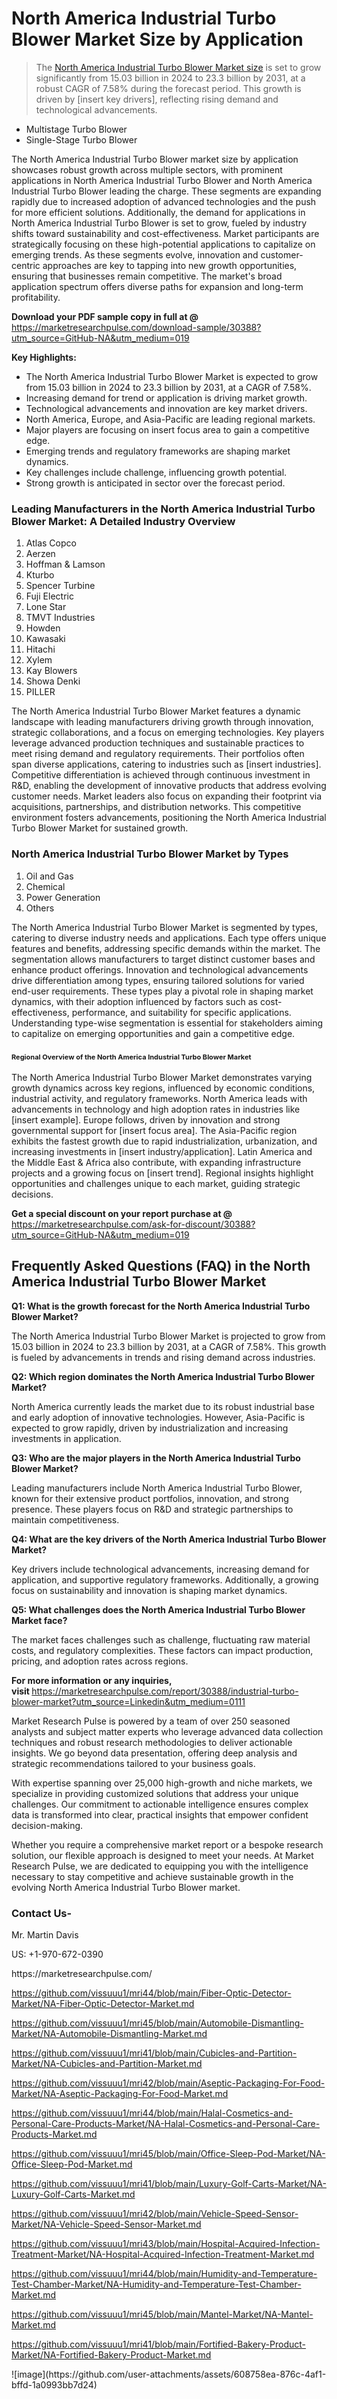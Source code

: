 <h1>North America Industrial Turbo Blower Market&nbsp;Size by Application</h1><blockquote><p>The <a href="https://marketresearchpulse.com/download-sample/30388?utm_source=GitHub-NA&amp;utm_medium=019">North America Industrial Turbo Blower Market size</a> is set to grow significantly from 15.03 billion in 2024 to 23.3 billion by 2031, at a robust CAGR of 7.58% during the forecast period. This growth is driven by [insert key drivers], reflecting rising demand and technological advancements.</p></blockquote><ul><li>Multistage Turbo Blower<li> Single-Stage Turbo Blower</li></ul><p>The North America Industrial Turbo Blower market size by application showcases robust growth across multiple sectors, with prominent applications in North America Industrial Turbo Blower and North America Industrial Turbo Blower leading the charge. These segments are expanding rapidly due to increased adoption of advanced technologies and the push for more efficient solutions. Additionally, the demand for applications in North America Industrial Turbo Blower is set to grow, fueled by industry shifts toward sustainability and cost-effectiveness. Market participants are strategically focusing on these high-potential applications to capitalize on emerging trends. As these segments evolve, innovation and customer-centric approaches are key to tapping into new growth opportunities, ensuring that businesses remain competitive. The market's broad application spectrum offers diverse paths for expansion and long-term profitability.</p><p><strong>Download your PDF sample copy in full at @ </strong><a href="https://marketresearchpulse.com/download-sample/30388?utm_source=GitHub-NA&amp;utm_medium=019">https://marketresearchpulse.com/download-sample/30388?utm_source=GitHub-NA&amp;utm_medium=019</a></p><p><strong>Key Highlights: </strong></p><ul><li>The North America Industrial Turbo Blower Market is expected to grow from 15.03 billion in 2024 to 23.3 billion by 2031, at a CAGR of 7.58%.</li><li>Increasing demand for trend or application is driving market growth.</li><li>Technological advancements and innovation are key market drivers.</li><li>North America, Europe, and Asia-Pacific are leading regional markets.</li><li>Major players are focusing on insert focus area to gain a competitive edge.</li><li>Emerging trends and regulatory frameworks are shaping market dynamics.</li><li>Key challenges include challenge, influencing growth potential.</li><li>Strong growth is anticipated in sector over the forecast period.</li></ul><h3>Leading Manufacturers in the North America Industrial Turbo Blower Market: A Detailed Industry Overview</h3><ol><li>Atlas Copco</li><li>Aerzen</li><li>Hoffman & Lamson</li><li>Kturbo</li><li>Spencer Turbine</li><li>Fuji Electric</li><li>Lone Star</li><li>TMVT Industries</li><li>Howden</li><li>Kawasaki</li><li>Hitachi</li><li>Xylem</li><li>Kay Blowers</li><li>Showa Denki</li><li>PILLER</li></ol><div class="flex max-w-full flex-col flex-grow"><div class="min-h-8 text-message flex w-full flex-col items-end gap-2 whitespace-normal break-words [.text-message+&amp;]:mt-5" dir="auto" data-message-author-role="assistant" data-message-id="fd8432e4-4910-450d-b182-61b7bfb0a01f" data-message-model-slug="gpt-4o"><div class="flex w-full flex-col gap-1 empty:hidden first:pt-[3px]"><div class="markdown prose w-full break-words dark:prose-invert light"><p>The North America Industrial Turbo Blower Market features a dynamic landscape with leading manufacturers driving growth through innovation, strategic collaborations, and a focus on emerging technologies. Key players leverage advanced production techniques and sustainable practices to meet rising demand and regulatory requirements. Their portfolios often span diverse applications, catering to industries such as [insert industries]. Competitive differentiation is achieved through continuous investment in R&amp;D, enabling the development of innovative products that address evolving customer needs. Market leaders also focus on expanding their footprint via acquisitions, partnerships, and distribution networks. This competitive environment fosters advancements, positioning the North America Industrial Turbo Blower Market for sustained growth.</p></div></div></div></div><h3>North America Industrial Turbo Blower Market by Types</h3><ol><li>Oil and Gas<li> Chemical<li> Power Generation<li> Others</li></ol><div class="flex max-w-full flex-col flex-grow"><div class="min-h-8 text-message flex w-full flex-col items-end gap-2 whitespace-normal break-words [.text-message+&amp;]:mt-5" dir="auto" data-message-author-role="assistant" data-message-id="084470be-0bb7-4664-bddf-5156b4f41249" data-message-model-slug="gpt-4o-mini"><div class="flex w-full flex-col gap-1 empty:hidden first:pt-[3px]"><div class="markdown prose w-full break-words dark:prose-invert light"><p>The North America Industrial Turbo Blower Market is segmented by types, catering to diverse industry needs and applications. Each type offers unique features and benefits, addressing specific demands within the market. The segmentation allows manufacturers to target distinct customer bases and enhance product offerings. Innovation and technological advancements drive differentiation among types, ensuring tailored solutions for varied end-user requirements. These types play a pivotal role in shaping market dynamics, with their adoption influenced by factors such as cost-effectiveness, performance, and suitability for specific applications. Understanding type-wise segmentation is essential for stakeholders aiming to capitalize on emerging opportunities and gain a competitive edge.</p></div></div></div></div><h3><span style="font-size: 11px;">Regional Overview of the North America Industrial Turbo Blower Market</span></h3><div class="flex max-w-full flex-col flex-grow"><div class="min-h-8 text-message flex w-full flex-col items-end gap-2 whitespace-normal break-words [.text-message+&amp;]:mt-5" dir="auto" data-message-author-role="assistant" data-message-id="e9038762-ce64-4e30-91c9-9bd413514231" data-message-model-slug="gpt-4o-mini"><div class="flex w-full flex-col gap-1 empty:hidden first:pt-[3px]"><div class="markdown prose w-full break-words dark:prose-invert light"><p>The North America Industrial Turbo Blower Market demonstrates varying growth dynamics across key regions, influenced by economic conditions, industrial activity, and regulatory frameworks. North America leads with advancements in technology and high adoption rates in industries like [insert example]. Europe follows, driven by innovation and strong governmental support for [insert focus area]. The Asia-Pacific region exhibits the fastest growth due to rapid industrialization, urbanization, and increasing investments in [insert industry/application]. Latin America and the Middle East &amp; Africa also contribute, with expanding infrastructure projects and a growing focus on [insert trend]. Regional insights highlight opportunities and challenges unique to each market, guiding strategic decisions.</p></div></div></div></div><p><strong>Get a special discount on your report purchase at @ </strong><a href="https://marketresearchpulse.com/ask-for-discount/30388?utm_source=GitHub-NA&amp;utm_medium=019">https://marketresearchpulse.com/ask-for-discount/30388?utm_source=GitHub-NA&amp;utm_medium=019</a></p><h2>Frequently Asked Questions (FAQ) in the North America Industrial Turbo Blower Market</h2><p><strong>Q1: What is the growth forecast for the North America Industrial Turbo Blower Market?</strong></p><p>The North America Industrial Turbo Blower Market is projected to grow from 15.03 billion in 2024 to 23.3 billion by 2031, at a CAGR of 7.58%. This growth is fueled by advancements in trends and rising demand across industries.</p><p><strong>Q2: Which region dominates the North America Industrial Turbo Blower Market?</strong></p><p>North America currently leads the market due to its robust industrial base and early adoption of innovative technologies. However, Asia-Pacific is expected to grow rapidly, driven by industrialization and increasing investments in application.</p><p><strong>Q3: Who are the major players in the North America Industrial Turbo Blower Market?</strong></p><p>Leading manufacturers include North America Industrial Turbo Blower, known for their extensive product portfolios, innovation, and strong presence. These players focus on R&amp;D and strategic partnerships to maintain competitiveness.</p><p><strong>Q4: What are the key drivers of the North America Industrial Turbo Blower Market?</strong></p><p>Key drivers include technological advancements, increasing demand for application, and supportive regulatory frameworks. Additionally, a growing focus on sustainability and innovation is shaping market dynamics.</p><p><strong>Q5: What challenges does the North America Industrial Turbo Blower Market face?</strong></p><p>The market faces challenges such as challenge, fluctuating raw material costs, and regulatory complexities. These factors can impact production, pricing, and adoption rates across regions.</p><p><strong>For more information or any inquiries, visit&nbsp;</strong><a href="https://marketresearchpulse.com/report/30388/industrial-turbo-blower-market?utm_source=Linkedin&utm_medium=0111">https://marketresearchpulse.com/report/30388/industrial-turbo-blower-market?utm_source=Linkedin&utm_medium=0111</a></p><p>Market Research Pulse is powered by a team of over 250 seasoned analysts and subject matter experts who leverage advanced data collection techniques and robust research methodologies to deliver actionable insights. We go beyond data presentation, offering deep analysis and strategic recommendations tailored to your business goals.</p><p>With expertise spanning over 25,000 high-growth and niche markets, we specialize in providing customized solutions that address your unique challenges. Our commitment to actionable intelligence ensures complex data is transformed into clear, practical insights that empower confident decision-making.</p><p>Whether you require a comprehensive market report or a bespoke research solution, our flexible approach is designed to meet your needs. At Market Research Pulse, we are dedicated to equipping you with the intelligence necessary to stay competitive and achieve sustainable growth in the evolving North America Industrial Turbo Blower market.</p><h3><strong>Contact Us-</strong></h3><p>Mr. Martin Davis</p><p>US: +1-970-672-0390</p><p>https://marketresearchpulse.com/</p><p><a href="https://github.com/vissuuu1/mri44/blob/main/Fiber-Optic-Detector-Market/NA-Fiber-Optic-Detector-Market.md">https://github.com/vissuuu1/mri44/blob/main/Fiber-Optic-Detector-Market/NA-Fiber-Optic-Detector-Market.md</a></p><p><a href="https://github.com/vissuuu1/mri45/blob/main/Automobile-Dismantling-Market/NA-Automobile-Dismantling-Market.md">https://github.com/vissuuu1/mri45/blob/main/Automobile-Dismantling-Market/NA-Automobile-Dismantling-Market.md</a></p><p><a href="https://github.com/vissuuu1/mri41/blob/main/Cubicles-and-Partition-Market/NA-Cubicles-and-Partition-Market.md">https://github.com/vissuuu1/mri41/blob/main/Cubicles-and-Partition-Market/NA-Cubicles-and-Partition-Market.md</a></p><p><a href="https://github.com/vissuuu1/mri42/blob/main/Aseptic-Packaging-For-Food-Market/NA-Aseptic-Packaging-For-Food-Market.md">https://github.com/vissuuu1/mri42/blob/main/Aseptic-Packaging-For-Food-Market/NA-Aseptic-Packaging-For-Food-Market.md</a></p><p><a href="https://github.com/vissuuu1/mri44/blob/main/Halal-Cosmetics-and-Personal-Care-Products-Market/NA-Halal-Cosmetics-and-Personal-Care-Products-Market.md">https://github.com/vissuuu1/mri44/blob/main/Halal-Cosmetics-and-Personal-Care-Products-Market/NA-Halal-Cosmetics-and-Personal-Care-Products-Market.md</a></p><p><a href="https://github.com/vissuuu1/mri45/blob/main/Office-Sleep-Pod-Market/NA-Office-Sleep-Pod-Market.md">https://github.com/vissuuu1/mri45/blob/main/Office-Sleep-Pod-Market/NA-Office-Sleep-Pod-Market.md</a></p><p><a href="https://github.com/vissuuu1/mri41/blob/main/Luxury-Golf-Carts-Market/NA-Luxury-Golf-Carts-Market.md">https://github.com/vissuuu1/mri41/blob/main/Luxury-Golf-Carts-Market/NA-Luxury-Golf-Carts-Market.md</a></p><p><a href="https://github.com/vissuuu1/mri42/blob/main/Vehicle-Speed-Sensor-Market/NA-Vehicle-Speed-Sensor-Market.md">https://github.com/vissuuu1/mri42/blob/main/Vehicle-Speed-Sensor-Market/NA-Vehicle-Speed-Sensor-Market.md</a></p><p><a href="https://github.com/vissuuu1/mri43/blob/main/Hospital-Acquired-Infection-Treatment-Market/NA-Hospital-Acquired-Infection-Treatment-Market.md">https://github.com/vissuuu1/mri43/blob/main/Hospital-Acquired-Infection-Treatment-Market/NA-Hospital-Acquired-Infection-Treatment-Market.md</a></p><p><a href="https://github.com/vissuuu1/mri44/blob/main/Humidity-and-Temperature-Test-Chamber-Market/NA-Humidity-and-Temperature-Test-Chamber-Market.md">https://github.com/vissuuu1/mri44/blob/main/Humidity-and-Temperature-Test-Chamber-Market/NA-Humidity-and-Temperature-Test-Chamber-Market.md</a></p><p><a href="https://github.com/vissuuu1/mri45/blob/main/Mantel-Market/NA-Mantel-Market.md">https://github.com/vissuuu1/mri45/blob/main/Mantel-Market/NA-Mantel-Market.md</a></p><p><a href="https://github.com/vissuuu1/mri41/blob/main/Fortified-Bakery-Product-Market/NA-Fortified-Bakery-Product-Market.md">https://github.com/vissuuu1/mri41/blob/main/Fortified-Bakery-Product-Market/NA-Fortified-Bakery-Product-Market.md</a></p>
![image](https://github.com/user-attachments/assets/608758ea-876c-4af1-bffd-1a0993bb7d24)
